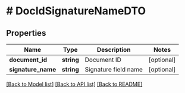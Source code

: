 # # DocIdSignatureNameDTO

## Properties

Name | Type | Description | Notes
------------ | ------------- | ------------- | -------------
**document_id** | **string** | Document ID | [optional]
**signature_name** | **string** | Signature field name | [optional]

[[Back to Model list]](../../README.md#models) [[Back to API list]](../../README.md#endpoints) [[Back to README]](../../README.md)
